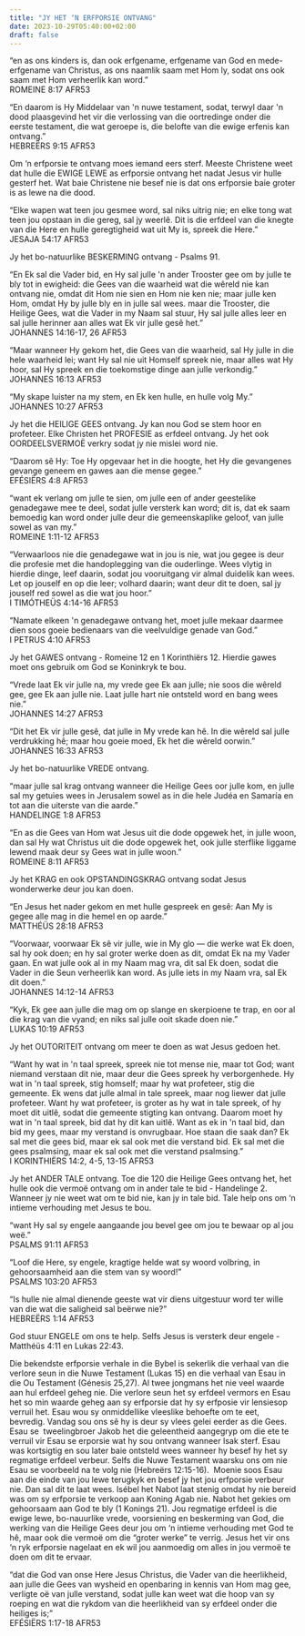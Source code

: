 ```yaml
---
title: "JY HET ‘N ERFPORSIE ONTVANG"
date: 2023-10-29T05:40:00+02:00
draft: false
---
```

<html>
 <head></head>
 <body>
  <p>“en as ons kinders is, dan ook erfgename, erfgename van God en mede-erfgename van Christus, as ons naamlik saam met Hom ly, sodat ons ook saam met Hom verheerlik kan word.”<br>‭‭ROMEINE‬ ‭8‬:‭17‬ ‭AFR53‬‬</p>
  <p>“En daarom is Hy Middelaar van 'n nuwe testament, sodat, terwyl daar 'n dood plaasgevind het vir die verlossing van die oortredinge onder die eerste testament, die wat geroepe is, die belofte van die ewige erfenis kan ontvang.”<br>‭‭HEBREËRS‬ ‭9‬:‭15‬ ‭AFR53‬‬</p>
  <p>Om ‘n erfporsie te ontvang moes iemand eers sterf. Meeste Christene weet dat hulle die EWIGE LEWE as erfporsie ontvang het nadat Jesus vir hulle gesterf het. Wat baie Christene nie besef nie is dat ons erfporsie baie groter is as lewe na die dood.</p>
  <p>“Elke wapen wat teen jou gesmee word, sal niks uitrig nie; en elke tong wat teen jou opstaan in die gereg, sal jy weerlê. Dit is die erfdeel van die knegte van die Here en hulle geregtigheid wat uit My is, spreek die Here.”<br>‭‭JESAJA‬ ‭54‬:‭17‬ ‭AFR53‬‬</p>
  <p>Jy het bo-natuurlike BESKERMING ontvang - Psalms 91.</p>
  <p>“En Ek sal die Vader bid, en Hy sal julle 'n ander Trooster gee om by julle te bly tot in ewigheid: die Gees van die waarheid wat die wêreld nie kan ontvang nie, omdat dit Hom nie sien en Hom nie ken nie; maar julle ken Hom, omdat Hy by julle bly en in julle sal wees. maar die Trooster, die Heilige Gees, wat die Vader in my Naam sal stuur, Hy sal julle alles leer en sal julle herinner aan alles wat Ek vir julle gesê het.”<br>‭‭JOHANNES‬ ‭14‬:‭16‬-‭17‬, ‭26‬ ‭AFR53‬‬</p>
  <p>“Maar wanneer Hy gekom het, die Gees van die waarheid, sal Hy julle in die hele waarheid lei; want Hy sal nie uit Homself spreek nie, maar alles wat Hy hoor, sal Hy spreek en die toekomstige dinge aan julle verkondig.”<br>‭‭JOHANNES‬ ‭16‬:‭13‬ ‭AFR53‬‬</p>
  <p>“My skape luister na my stem, en Ek ken hulle, en hulle volg My.”<br>‭‭JOHANNES‬ ‭10‬:‭27‬ ‭AFR53‬‬</p>
  <p>Jy het die HEILIGE GEES ontvang. Jy kan nou God se stem hoor en profeteer. Elke Christen het PROFESIE as erfdeel ontvang. Jy het ook OORDEELSVERMOË verkry sodat jy nie mislei word nie.</p>
  <p>“Daarom sê Hy: Toe Hy opgevaar het in die hoogte, het Hy die gevangenes gevange geneem en gawes aan die mense gegee.”<br>‭‭EFÉSIËRS‬ ‭4‬:‭8‬ ‭AFR53‬‬</p>
  <p>“want ek verlang om julle te sien, om julle een of ander geestelike genadegawe mee te deel, sodat julle versterk kan word; dit is, dat ek saam bemoedig kan word onder julle deur die gemeenskaplike geloof, van julle sowel as van my.”<br>‭‭ROMEINE‬ ‭1‬:‭11‬-‭12‬ ‭AFR53‬‬</p>
  <p>“Verwaarloos nie die genadegawe wat in jou is nie, wat jou gegee is deur die profesie met die handoplegging van die ouderlinge. Wees vlytig in hierdie dinge, leef daarin, sodat jou vooruitgang vir almal duidelik kan wees. Let op jouself en op die leer; volhard daarin; want deur dit te doen, sal jy jouself red sowel as die wat jou hoor.”<br>‭‭I TIMÓTHEÜS‬ ‭4‬:‭14‬-‭16‬ ‭AFR53‬‬</p>
  <p>“Namate elkeen 'n genadegawe ontvang het, moet julle mekaar daarmee dien soos goeie bedienaars van die veelvuldige genade van God.”<br>‭‭I PETRUS‬ ‭4‬:‭10‬ ‭AFR53‬‬</p>
  <p>Jy het GAWES ontvang - Romeine 12 en 1 Korinthiërs 12. Hierdie gawes moet ons gebruik om God se Koninkryk te bou.</p>
  <p>“Vrede laat Ek vir julle na, my vrede gee Ek aan julle; nie soos die wêreld gee, gee Ek aan julle nie. Laat julle hart nie ontsteld word en bang wees nie.”<br>‭‭JOHANNES‬ ‭14‬:‭27‬ ‭AFR53‬‬</p>
  <p>“Dit het Ek vir julle gesê, dat julle in My vrede kan hê. In die wêreld sal julle verdrukking hê; maar hou goeie moed, Ek het die wêreld oorwin.”<br>‭‭JOHANNES‬ ‭16‬:‭33‬ ‭AFR53‬‬</p>
  <p>Jy het bo-natuurlike VREDE ontvang.</p>
  <p>“maar julle sal krag ontvang wanneer die Heilige Gees oor julle kom, en julle sal my getuies wees in Jerusalem sowel as in die hele Judéa en Samaría en tot aan die uiterste van die aarde.”<br>‭‭HANDELINGE‬ ‭1‬:‭8‬ ‭AFR53‬‬</p>
  <p>“En as die Gees van Hom wat Jesus uit die dode opgewek het, in julle woon, dan sal Hy wat Christus uit die dode opgewek het, ook julle sterflike liggame lewend maak deur sy Gees wat in julle woon.”<br>‭‭ROMEINE‬ ‭8‬:‭11‬ ‭AFR53‬‬</p>
  <p>Jy het KRAG en ook OPSTANDINGSKRAG ontvang sodat Jesus wonderwerke deur jou kan doen.</p>
  <p>“En Jesus het nader gekom en met hulle gespreek en gesê: Aan My is gegee alle mag in die hemel en op aarde.”<br>‭‭MATTHÉÜS‬ ‭28‬:‭18‬ ‭AFR53‬‬</p>
  <p>“Voorwaar, voorwaar Ek sê vir julle, wie in My glo — die werke wat Ek doen, sal hy ook doen; en hy sal groter werke doen as dit, omdat Ek na my Vader gaan. En wat julle ook al in my Naam mag vra, dit sal Ek doen, sodat die Vader in die Seun verheerlik kan word. As julle iets in my Naam vra, sal Ek dit doen.”<br>‭‭JOHANNES‬ ‭14‬:‭12‬-‭14‬ ‭AFR53‬‬</p>
  <p>“Kyk, Ek gee aan julle die mag om op slange en skerpioene te trap, en oor al die krag van die vyand; en niks sal julle ooit skade doen nie.”<br>‭‭LUKAS‬ ‭10‬:‭19‬ ‭AFR53‬‬</p>
  <p>Jy het OUTORITEIT ontvang om meer te doen as wat Jesus gedoen het.</p>
  <p>“Want hy wat in 'n taal spreek, spreek nie tot mense nie, maar tot God; want niemand verstaan dit nie, maar deur die Gees spreek hy verborgenhede. Hy wat in 'n taal spreek, stig homself; maar hy wat profeteer, stig die gemeente. Ek wens dat julle almal in tale spreek, maar nog liewer dat julle profeteer. Want hy wat profeteer, is groter as hy wat in tale spreek, of hy moet dit uitlê, sodat die gemeente stigting kan ontvang. Daarom moet hy wat in 'n taal spreek, bid dat hy dit kan uitlê. Want as ek in 'n taal bid, dan bid my gees, maar my verstand is onvrugbaar. Hoe staan die saak dan? Ek sal met die gees bid, maar ek sal ook met die verstand bid. Ek sal met die gees psalmsing, maar ek sal ook met die verstand psalmsing.”<br>‭‭I KORINTHIËRS‬ ‭14‬:‭2‬, ‭4‬-‭5‬, ‭13‬-‭15‬ ‭AFR53‬‬</p>
  <p>Jy het ANDER TALE ontvang. Toe die 120 die Heilige Gees ontvang het, het hulle ook die vermoë ontvang om in ander tale te bid - Handelinge 2. Wanneer jy nie weet wat om te bid nie, kan jy in tale bid. Tale help ons om ‘n intieme verhouding met Jesus te bou.</p>
  <p>“want Hy sal sy engele aangaande jou bevel gee om jou te bewaar op al jou weë.”<br>‭‭PSALMS‬ ‭91‬:‭11‬ ‭AFR53‬‬</p>
  <p>“Loof die Here, sy engele, kragtige helde wat sy woord volbring, in gehoorsaamheid aan die stem van sy woord!”<br>‭‭PSALMS‬ ‭103‬:‭20‬ ‭AFR53‬‬</p>
  <p>“Is hulle nie almal dienende geeste wat vir diens uitgestuur word ter wille van die wat die saligheid sal beërwe nie?”<br>‭‭HEBREËRS‬ ‭1‬:‭14‬ ‭AFR53‬‬</p>
  <p>God stuur ENGELE om ons te help. Selfs Jesus is versterk deur engele - Matthéüs 4:11 en Lukas 22:43.</p>
  <p>Die bekendste erfporsie verhale in die Bybel is sekerlik die verhaal van die verlore seun in die Nuwe Testament (Lukas 15) en die verhaal van Esau in die Ou Testament (Génesis 25,27). Al twee jongmans het nie veel waarde aan hul erfdeel geheg nie. Die verlore seun het sy erfdeel vermors en Esau het so min waarde geheg aan sy erfporsie dat hy sy erfposie vir lensiesop verruil het. Esau wou sy onmiddellike vleeslike behoefte om te eet, bevredig. Vandag sou ons sê hy is deur sy vlees gelei eerder as die Gees. Esau se &nbsp;tweelingbroer Jakob het die geleentheid aangegryp om die ete te verruil vir Esau se erporsie wat hy sou ontvang wanneer Isak sterf. Esau was kortsigtig en sou later baie ontsteld wees wanneer hy besef hy het sy regmatige erfdeel verbeur. Selfs die Nuwe Testament waarsku ons om nie Esau se voorbeeld na te volg nie (Hebreërs 12:15-16). &nbsp;Moenie soos Esau aan die einde van jou lewe terugkyk en besef jy het jou erfporsie verbeur nie. Dan sal dit te laat wees. Isébel het Nabot laat stenig omdat hy nie bereid was om sy erfporsie te verkoop aan Koning Agab nie. Nabot het gekies om gehoorsaam aan God te bly (1 Konings 21). Jou regmatige erfdeel is die ewige lewe, bo-nauurlike vrede, voorsiening en beskerming van God, die werking van die Heilige Gees deur jou om ‘n intieme verhouding met God te hê, maar ook die vermoë om die “groter werke” te verrig. Jesus het vir ons ‘n ryk erfporsie nagelaat en ek wil jou aanmoedig om alles in jou vermoë te doen om dit te ervaar.</p>
  <p>“dat die God van onse Here Jesus Christus, die Vader van die heerlikheid, aan julle die Gees van wysheid en openbaring in kennis van Hom mag gee, verligte oë van julle verstand, sodat julle kan weet wat die hoop van sy roeping en wat die rykdom van die heerlikheid van sy erfdeel onder die heiliges is;”<br>‭‭EFÉSIËRS‬ ‭1‬:‭17‬-‭18‬ ‭AFR53‬‬</p>
  <p>&nbsp;</p>
  <p>&nbsp;</p>
  <p>&nbsp;</p>
  <p>&nbsp;</p>
  <p>&nbsp;</p>
 </body>
</html>